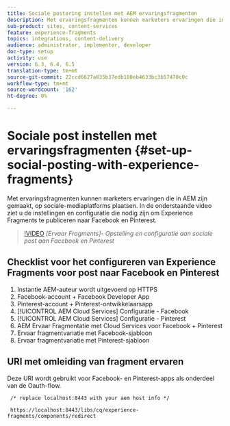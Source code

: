 ```yaml
---
title: Sociale postering instellen met AEM ervaringsfragmenten
description: Met ervaringsfragmenten kunnen marketers ervaringen die in AEM zijn gemaakt, op sociale-mediaplatforms plaatsen. In de onderstaande video ziet u de instellingen en configuratie die nodig zijn om Experience Fragments te publiceren naar Facebook en Pinterest.
sub-product: sites, content-services
feature: experience-fragments
topics: integrations, content-delivery
audience: administrator, implementer, developer
doc-type: setup
activity: use
version: 6.3, 6.4, 6.5
translation-type: tm+mt
source-git-commit: 22ccd6627a035b37edb180eb4633bc3b57470c0c
workflow-type: tm+mt
source-wordcount: '162'
ht-degree: 0%

---
```



# Sociale post instellen met ervaringsfragmenten {#set-up-social-posting-with-experience-fragments}

Met ervaringsfragmenten kunnen marketers ervaringen die in AEM zijn gemaakt, op sociale-mediaplatforms plaatsen. In de onderstaande video ziet u de instellingen en configuratie die nodig zijn om Experience Fragments te publiceren naar Facebook en Pinterest.

>[!VIDEO](https://video.tv.adobe.com/v/20592/?quality=9&learn=on)
*[Ervaar Fragments]- Opstelling en configuratie aan sociale post aan Facebook en Pinterest*

## Checklist voor het configureren van Experience Fragments voor post naar Facebook en Pinterest

1. Instantie AEM-auteur wordt uitgevoerd op HTTPS
2. Facebook-account + Facebook Developer App
3. Pinterest-account + Pinterest-ontwikkelaarsapp
4. [!UICONTROL AEM Cloud Services] Configuratie - Facebook
5. [!UICONTROL AEM Cloud Services] Configuratie - Pinterest
6. AEM Ervaar Fragmentatie met Cloud Services voor Facebook + Pinterest
7. Ervaar fragmentvariatie met Facebook-sjabloon
8. Ervaar fragmentvariatie met Pinterest-sjabloon

## URI met omleiding van fragment ervaren

Deze URI wordt gebruikt voor Facebook- en Pinterest-apps als onderdeel van de Oauth-flow.

```plain
 /* replace localhost:8443 with your aem host info */

 https://localhost:8443/libs/cq/experience-fragments/components/redirect
```

